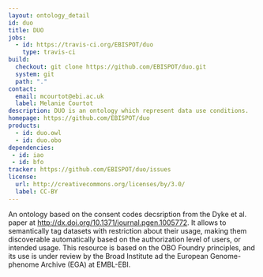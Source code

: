 ```yaml
---
layout: ontology_detail
id: duo
title: DUO
jobs:
  - id: https://travis-ci.org/EBISPOT/duo
    type: travis-ci
build:
  checkout: git clone https://github.com/EBISPOT/duo.git
  system: git
  path: "."
contact:
  email: mcourtot@ebi.ac.uk
  label: Melanie Courtot
description: DUO is an ontology which represent data use conditions.
homepage: https://github.com/EBISPOT/duo
products:
  - id: duo.owl
  - id: duo.obo
dependencies:
 - id: iao
 - id: bfo
tracker: https://github.com/EBISPOT/duo/issues
license:
  url: http://creativecommons.org/licenses/by/3.0/
  label: CC-BY
---
```


An ontology based on the consent codes decsription from the Dyke et al. paper at http://dx.doi.org/10.1371/journal.pgen.1005772. It allows to semantically tag datasets with restriction about their usage, making them discoverable automatically based on the authorization level of users, or intended usage.
This resource is based on the OBO Foundry principles, and its use is under review by the Broad Institute ad the European Genome-phenome Archive (EGA) at EMBL-EBI.
